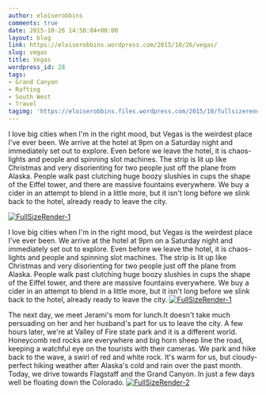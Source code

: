 ```yaml
---
author: eloiserobbins
comments: true
date: 2015-10-26 14:50:04+00:00
layout: blog
link: https://eloiserobbins.wordpress.com/2015/10/26/vegas/
slug: vegas
title: Vegas
wordpress_id: 28
tags:
- Grand Canyon
- Rafting
- South West
- Travel
tagimg: 'https://eloiserobbins.files.wordpress.com/2015/10/fullsizerender-2.jpg?w=300'
---
```


I love big cities when I'm in the right mood, but Vegas is the weirdest place I've ever been. We arrive at the hotel at 9pm on a Saturday night and immediately set out to explore. Even before we leave the hotel, it is chaos- lights and people and spinning slot machines. The strip is lit up like Christmas and very disorienting for two people just off the plane from Alaska. People walk past clutching huge boozy slushies in cups the shape of the Eiffel tower, and there are massive fountains everywhere. We buy a cider in an attempt to blend in a little more, but it isn't long before we slink back to the hotel, already ready to leave the city.



[![FullSizeRender-1](https://eloiserobbins.files.wordpress.com/2015/10/fullsizerender-1.jpg?w=300)](https://eloiserobbins.files.wordpress.com/2015/10/fullsizerender-1.jpg)


I love big cities when I'm in the right mood, but Vegas is the weirdest place I've ever been. We arrive at the hotel at 9pm on a Saturday night and immediately set out to explore. Even before we leave the hotel, it is chaos- lights and people and spinning slot machines. The strip is lit up like Christmas and very disorienting for two people just off the plane from Alaska. People walk past clutching huge boozy slushies in cups the shape of the Eiffel tower, and there are massive fountains everywhere. We buy a cider in an attempt to blend in a little more, but it isn't long before we slink back to the hotel, already ready to leave the city.
[![FullSizeRender-1](https://eloiserobbins.files.wordpress.com/2015/10/fullsizerender-1.jpg?w=300)](https://eloiserobbins.files.wordpress.com/2015/10/fullsizerender-1.jpg)

The next day, we meet Jerami's mom for lunch.It doesn't take much persuading on her and her husband's part for us to leave the city. A few hours later, we're at Valley of Fire state park and it is a different world. Honeycomb red rocks are everywhere and big horn sheep line the road, keeping a watchful eye on the tourists with their cameras. We park and hike back to the wave, a swirl of red and white rock. It's warm for us, but cloudy- perfect hiking weather after Alaska's cold and rain over the past month.
Today, we drive towards Flagstaff and the Grand Canyon. In just a few days well be floating down the Colorado.
[![FullSizeRender-2](https://eloiserobbins.files.wordpress.com/2015/10/fullsizerender-2.jpg?w=300)](https://eloiserobbins.files.wordpress.com/2015/10/fullsizerender-2.jpg)
